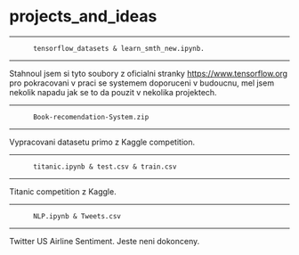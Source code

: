 # projects_and_ideas

--------------------------------------------------------

          tensorflow_datasets & learn_smth_new.ipynb.
          
--------------------------------------------------------
Stahnoul jsem si tyto soubory z oficialni stranky 
https://www.tensorflow.org pro pokracovani v praci se 
systemem doporuceni v budoucnu, mel jsem nekolik napadu
jak se to da pouzit v nekolika projektech.


--------------------------------------------------------

          Book-recomendation-System.zip
          
--------------------------------------------------------
Vypracovani datasetu primo z Kaggle competition.


--------------------------------------------------------

          titanic.ipynb & test.csv & train.csv
          
--------------------------------------------------------
Titanic competition z Kaggle.


--------------------------------------------------------

          NLP.ipynb & Tweets.csv
          
--------------------------------------------------------
Twitter US Airline Sentiment. Jeste neni dokonceny.
